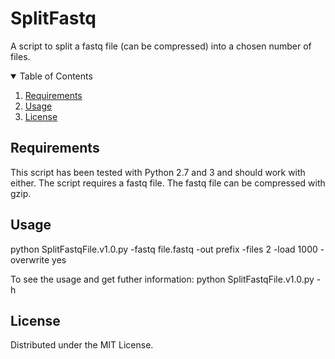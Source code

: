 # SplitFastq
A script to split a fastq file (can be compressed) into a chosen number of files.

<!-- TABLE OF CONTENTS -->
<details open="open">
  <summary>Table of Contents</summary>
  <ol>
    <li><a href="#requirements">Requirements</a></li>
    <li><a href="#usage">Usage</a></li>
    <li><a href="#license">License</a></li>
  </ol>
</details>

<!-- requirements -->
## Requirements

This script has been tested with Python 2.7 and 3 and should work with either.
The script requires a fastq file.  The fastq file can be compressed with gzip.

<!-- usage -->
## Usage

python SplitFastqFile.v1.0.py -fastq file.fastq -out prefix -files 2 -load 1000 -overwrite yes

To see the usage and get futher information: python SplitFastqFile.v1.0.py -h

<!-- license -->
## License 

Distributed under the MIT License.
